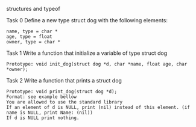 structures and typeof

Task 0
Define a new type struct dog with the following elements:

    name, type = char *
    age, type = float
    owner, type = char *

Task 1
Write a function that initialize a variable of type struct dog

    Prototype: void init_dog(struct dog *d, char *name, float age, char *owner);


Task 2
Write a function that prints a struct dog

    Prototype: void print_dog(struct dog *d);
    Format: see example bellow
    You are allowed to use the standard library
    If an element of d is NULL, print (nil) instead of this element. (if name is NULL, print Name: (nil))
    If d is NULL print nothing.


